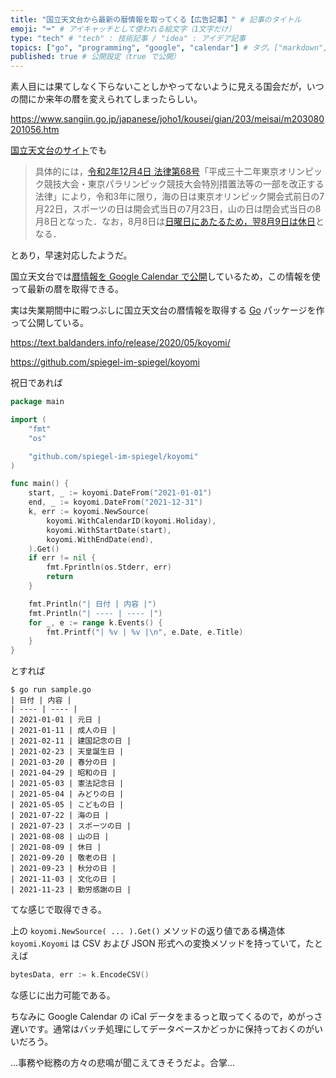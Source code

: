```yaml
---
title: "国立天文台から最新の暦情報を取ってくる【広告記事】" # 記事のタイトル
emoji: "⌨" # アイキャッチとして使われる絵文字（1文字だけ）
type: "tech" # "tech" : 技術記事 / "idea" : アイデア記事
topics: ["go", "programming", "google", "calendar"] # タグ。["markdown", "rust", "aws"] のように指定する
published: true # 公開設定（true で公開）
---
```


素人目には果てしなく下らないことしかやってないように見える国会だが，いつの間にか来年の暦を変えられてしまったらしい。

https://www.sangiin.go.jp/japanese/joho1/kousei/gian/203/meisai/m203080201056.htm

[国立天文台のサイト](https://eco.mtk.nao.ac.jp/koyomi/topics/html/topics2021_3.html "令和3年の祝日と休日について - 国立天文台暦計算室")でも

> 具体的には，[令和2年12月4日 法律第68号](https://eco.mtk.nao.ac.jp/koyomi/wiki/CEF2BBCB2FCCC0BCA3B0CAB9DFA4CEB5D9C6FC.html#olympic2021)「平成三十二年東京オリンピック競技大会・東京パラリンピック競技大会特別措置法等の一部を改正する法律」により，令和3年に限り，海の日は東京オリンピック開会式前日の7月22日，スポーツの日は開会式当日の7月23日，山の日は閉会式当日の8月8日となった．なお，8月8日は[日曜日にあたるため，翌8月9日は休日](https://eco.mtk.nao.ac.jp/koyomi/faq/holiday.html#holiday3)となる．

とあり，早速対応したようだ。

国立天文台では[暦情報を Google Calendar で公開](https://eco.mtk.nao.ac.jp/koyomi/cande/calendar.html)しているため，この情報を使って最新の暦を取得できる。

実は失業期間中に暇つぶしに国立天文台の暦情報を取得する [Go] パッケージを作って公開している。

https://text.baldanders.info/release/2020/05/koyomi/

https://github.com/spiegel-im-spiegel/koyomi

祝日であれば

```go:sample.go
package main

import (
    "fmt"
    "os"

    "github.com/spiegel-im-spiegel/koyomi"
)

func main() {
    start, _ := koyomi.DateFrom("2021-01-01")
    end, _ := koyomi.DateFrom("2021-12-31")
    k, err := koyomi.NewSource(
        koyomi.WithCalendarID(koyomi.Holiday),
        koyomi.WithStartDate(start),
        koyomi.WithEndDate(end),
    ).Get()
    if err != nil {
        fmt.Fprintln(os.Stderr, err)
        return
    }

    fmt.Println("| 日付 | 内容 |")
    fmt.Println("| ---- | ---- |")
    for _, e := range k.Events() {
        fmt.Printf("| %v | %v |\n", e.Date, e.Title)
    }
}
```

とすれば

```
$ go run sample.go 
| 日付 | 内容 |
| ---- | ---- |
| 2021-01-01 | 元日 |
| 2021-01-11 | 成人の日 |
| 2021-02-11 | 建国記念の日 |
| 2021-02-23 | 天皇誕生日 |
| 2021-03-20 | 春分の日 |
| 2021-04-29 | 昭和の日 |
| 2021-05-03 | 憲法記念日 |
| 2021-05-04 | みどりの日 |
| 2021-05-05 | こどもの日 |
| 2021-07-22 | 海の日 |
| 2021-07-23 | スポーツの日 |
| 2021-08-08 | 山の日 |
| 2021-08-09 | 休日 |
| 2021-09-20 | 敬老の日 |
| 2021-09-23 | 秋分の日 |
| 2021-11-03 | 文化の日 |
| 2021-11-23 | 勤労感謝の日 |
```

てな感じで取得できる。

上の `koyomi.NewSource( ... ).Get()` メソッドの返り値である構造体 `koyomi.Koyomi` は CSV および JSON 形式への変換メソッドを持っていて，たとえば

```go
bytesData, err := k.EncodeCSV()
```

な感じに出力可能である。

ちなみに Google Calendar の iCal データをまるっと取ってくるので，めがっさ遅いです。通常はバッチ処理にしてデータベースかどっかに保持っておくのがいいだろう。

...事務や総務の方々の悲鳴が聞こえてきそうだよ。合掌...

[Go]: https://golang.org/ "The Go Programming Language"
<!-- eof -->
